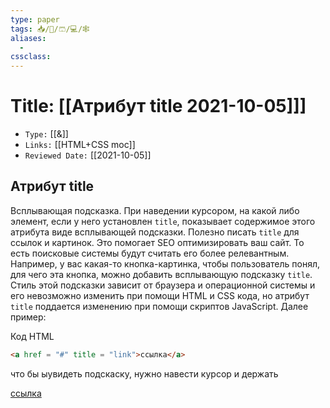 ```yaml
---
type: paper
tags: 📥️/📜️/🩳/💻/🕸
aliases:
  - 
cssclass: 
---
```




# Title: **[[Атрибут title 2021-10-05]]]**
- `Type:` [[&]]
- `Links:` [[HTML+CSS moc]]
- `Reviewed Date:` [[2021-10-05]]

## Атрибут title

Всплывающая подсказка. При наведении курсором, на какой либо элемент, если у него установлен `title`, показывает содержимое этого атрибута виде всплывающей подсказки. Полезно писать `title` для ссылок и картинок. Это помогает SEO оптимизировать ваш сайт. То есть поисковые системы будут считать его более релевантным. Например, у вас какая-то кнопка-картинка, чтобы пользователь понял, для чего эта кнопка, можно добавить всплывающую подсказку `title`. Стиль этой подсказки зависит от браузера и операционной системы и его невозможно изменить при помощи HTML и CSS кода, но атрибут `title` поддается изменению при помощи скриптов JavaScript. Далее пример:

Код HTML

```html
<a href = "#" title = "link">ссылка</a>
```

что бы ыувидеть подскаску, нужно навести курсор и держать

<a href = "#" title = "link">ссылка</a>